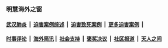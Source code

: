 
### 明慧海外之窗

####  [武汉肺炎](indexes/365.md?t=06151900) &nbsp;|&nbsp;  [迫害案例综述](indexes/328.md?t=06151900) &nbsp;|&nbsp; [迫害致死案例](indexes/277.md?t=06151900)  &nbsp;|&nbsp; [更多迫害案例](indexes/81.md?t=06151900)  &nbsp;|&nbsp; 
####  [时事评论](indexes/19.md?t=06151900) &nbsp;|&nbsp; [海外简讯](indexes/245.md?t=06151900)&nbsp;|&nbsp;  [社会支持](indexes/140.md?t=06151900) &nbsp;|&nbsp; [褒奖决议](indexes/282.md?t=06151900) &nbsp;|&nbsp; [社区报道](indexes/91.md?t=06151900)  &nbsp;|&nbsp; [天人之间](indexes/78.md?t=06151900) 

